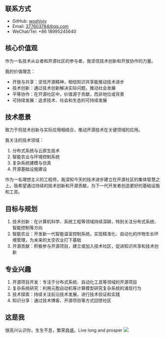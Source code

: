 ## 联系方式
- GitHub: [woshiyjy](https://github.com/woshiyjy)
- Email: 377603784@qq.com
- WeChat/Tel: +86 18995245640

## 核心价值观
作为一名技术从业者和开源社区的参与者，我坚信技术创新和开放协作的力量。

我的价值理念：

- 开放与共享：坚信开源精神，相信知识共享能推动技术进步
- 技术创新：通过技术创新解决实际问题，推动社会发展
- 平等协作：在开源社区中，价值源于贡献，而非地位或背景
- 可持续发展：追求技术、社会和生态的可持续发展

## 技术愿景
致力于将技术创新与实际应用相结合，推动开源技术在关键领域的应用。

我关注的技术领域：

1. 分布式系统与云原生技术
2. 智能农业与环境控制系统
3. 复杂系统建模与仿真
4. 开源基础设施建设

作为一名理想主义的工程师，我深知今天的技术进步建立在开源社区的集体智慧之上。我希望通过持续的技术创新和开源贡献，为下一代开发者创造更好的基础设施和工具。

## 目标与规划
1. 技术创新：在计算机科学、系统工程等领域持续深耕，特别关注分布式系统、智能控制等方向
2. 智能农业：开发新一代智能温室控制系统，实现精准化、自动化的作物生长环境管理，为未来的太空农业打下基础
3. 开源贡献：积极参与开源项目，建立或加入技术社区，促进知识共享和技术创新

## 专业兴趣
1. 开源项目开发：专注于分布式系统、自动化工具等领域的开源项目
2. 复杂系统研究：利用元胞自动机等计算模型研究复杂系统的涌现行为
3. 技术探索：持续关注前沿技术发展，进行技术验证和实践
4. 知识分享：通过技术博客、开源项目等方式回馈社区

## 这是我
很高兴认识你，生生不息，繁荣昌盛。Live long and prosper
![](https://blog-pic-1309518238.cos.ap-hongkong.myqcloud.com/20250228213357.png)
